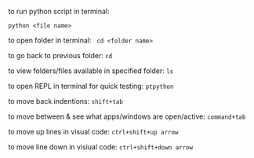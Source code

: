 to run python script in terminal:

```shell
python <file name>
```

to open folder in terminal:
``` cd <folder name>```

to go back to previous folder:
```cd```

to view folders/files available in specified folder:
```ls```

to open REPL in terminal for quick testing:
```ptpython```

to move back indentions:
```shift+tab```

to move between & see what apps/windows are open/active:
```command+tab```

to move up lines in visual code:
```ctrl+shift+up arrow```

to move line down in visiual code:
```ctrl+shift+down arrow```
